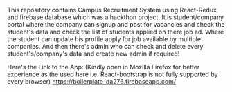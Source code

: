 This repository contains Campus Recruitment System using React-Redux and firebase database which was a hackthon project.
It is student/company portal where the company can signup and post for vacancies and check the student's data and check the list of students applied on there job ad.
Where the student can update his profile apply for job available by multiple companies.
And then there's admin who can check and delete every student's/company's data and create new admin if required!

Here's the Link to the App: (Kindly open in Mozilla Firefox for better experience as the used here i.e. React-bootstrap is not fully supported by every browser)
https://boilerplate-da276.firebaseapp.com/
